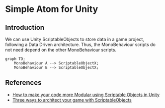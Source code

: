 # Simple Atom for Unity

## Introduction

We can use Unity ScriptableObjects to store data in a game project, following a Data Driven architecture. Thus, the MonoBehaviour scripts do not need depend on the other MonoBehaviour scripts. 


```mermaid
graph TD;
    MonoBehaviour A --> ScriptableObjectX;
    MonoBehaviour B --> ScriptableObjectX;
```




## References
- [How to make your code more Modular using Scriptable Objects in Unity](https://www.youtube.com/watch?v=6deqAk3jypo)
- [Three ways to architect your game with ScriptableObjects](https://unity.com/how-to/architect-game-code-scriptable-objects)